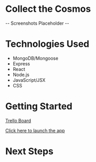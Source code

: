 # Collect the Cosmos

-- Screenshots Placeholder --

# Technologies Used
- MongoDB/Mongoose
- Express
- React
- Node.js
- JavaScript/JSX
- CSS

# Getting Started
[Trello Board](https://trello.com/b/k8mpHRKw/project-4-collect-the-cosmos)

[Click here to launch the app]()

# Next Steps